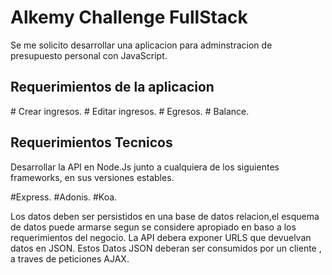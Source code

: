 <h1> Alkemy Challenge FullStack </h1>

Se me solicito desarrollar una aplicacion para adminstracion de presupuesto personal con JavaScript.

<h2>Requerimientos de la aplicacion </h2>
# Crear ingresos.
# Editar ingresos.
# Egresos.
# Balance.

<h2> Requerimientos Tecnicos </h2>
Desarrollar la API en Node.Js junto a cualquiera de los siguientes frameworks, en sus versiones estables.

#Express.
#Adonis.
#Koa.

<p>Los datos deben ser persistidos en una base de datos relacion,el esquema de datos puede armarse segun se considere apropiado en baso a los requerimientos del negocio.
La API debera exponer URLS que devuelvan datos en JSON.
Estos Datos JSON deberan ser consumidos por un cliente , a traves de peticiones AJAX.</p>




